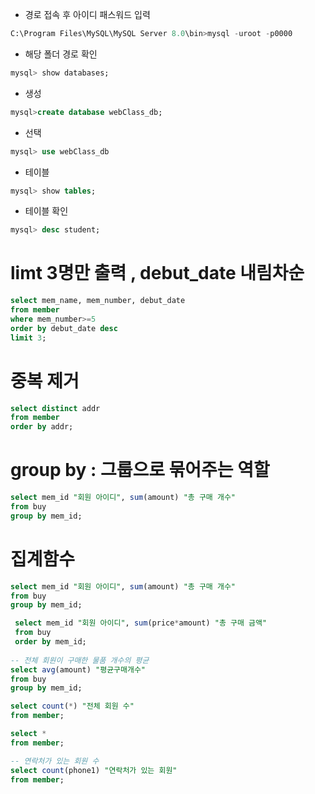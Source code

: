 
- 경로 접속 후 아이디 패스워드 입력
```sql
C:\Program Files\MySQL\MySQL Server 8.0\bin>mysql -uroot -p0000
```

- 해당 폴더 경로 확인
```sql
mysql> show databases;
```
- 생성
```sql
mysql>create database webClass_db;
```
- 선택
```sql
mysql> use webClass_db
```

- 테이블
```sql
mysql> show tables;
```

- 테이블 확인
```sql
mysql> desc student;
```

#  limt 3명만 출력 ,   debut_date 내림차순

```sql
select mem_name, mem_number, debut_date
from member
where mem_number>=5
order by debut_date desc
limit 3;

```

# 중복 제거
```sql
select distinct addr
from member
order by addr;
```
# group by : 그룹으로 묶어주는 역할

```sql
select mem_id "회원 아이디", sum(amount) "총 구매 개수"
from buy
group by mem_id;
```

# 집계함수
```sql
select mem_id "회원 아이디", sum(amount) "총 구매 개수"
from buy
group by mem_id;

 select mem_id "회원 아이디", sum(price*amount) "총 구매 금액"
 from buy
 order by mem_id;
 
-- 전체 회원이 구매한 물품 개수의 평균
select avg(amount) "평균구매개수"
from buy
group by mem_id;

select count(*) "전체 회원 수"
from member;

select *
from member;

-- 연락처가 있는 회원 수
select count(phone1) "연락처가 있는 회원"
from member;
```
